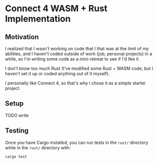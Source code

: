 # Connect 4 WASM + Rust Implementation

## Motivation
I realized that I wasn't working on code that I that was at the limit of my
abilities, and I haven't coded outside of work (job, personal projects) in a
while, so I'm writing some code as a mini-retreat to see if I'd like it.

I don't know too much Rust (I've modified some Rust + WASM code, but I haven't
set it up or coded anything out of it myself).

I personally like Connect 4, so that's why I chose it as a simple starter project.

## Setup
TODO write

## Testing
Once you have Cargo installed, you can run tests in the `rust/` directory while
in the `rust/` directory with:

`cargo test`

